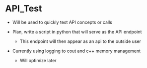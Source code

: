 # API_Test

- Will be used to quickly test API concepts or calls
- Plan, write a script in python that will serve as the API endpoint
    - This endpoint will then appear as an api to the outside user

- Currently using logging to cout and c++ memory management
    - Will optimize later
